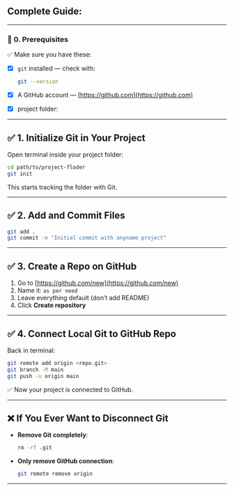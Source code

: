 ##  Complete Guide:

---

### 🧱 0. Prerequisites

✅ Make sure you have these:

* [x] `git` installed — check with:

  ```bash
  git --version
  ```

* [x] A GitHub account — [https://github.com](https://github.com)

* [x] project folder:

---

## ✅ 1. Initialize Git in Your Project

Open terminal inside your project folder:

```bash
cd path/to/project-floder
git init
```

This starts tracking the folder with Git.

---

## ✅ 2. Add and Commit Files

```bash
git add .
git commit -m "Initial commit with anyname project"
```

---

## ✅ 3. Create a Repo on GitHub

1. Go to [https://github.com/new](https://github.com/new)
2. Name it: `as per need`
3. Leave everything default (don’t add README)
4. Click **Create repository**

---

## ✅ 4. Connect Local Git to GitHub Repo

Back in terminal:

```bash
git remote add origin <repo.git>
git branch -M main
git push -u origin main
```

✅ Now your project is connected to GitHub.


---

## ❌ If You Ever Want to Disconnect Git

* **Remove Git completely**:

  ```bash
  rm -rf .git
  ```

* **Only remove GitHub connection**:

  ```bash
  git remote remove origin
  ```

---
